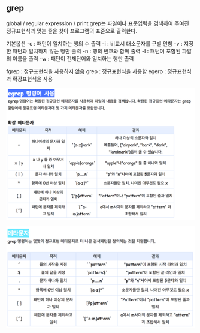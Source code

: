 

## grep

global / regular expression / print
grep는 파일이나 표준입력을 검색하여 주여진 정규표현식과 맞는 줄을 찾아 프로그램의 표준으로 출력한다.

기본옵션
-c : 패턴이 일치하는 행의 수 출력
-i : 비교시 대소문자를 구별 안함
-v : 지정한 패턴과 일치하지 않는 행만 출력
-n : 행의 번호와 함께 출력
-I : 패턴이 포함된 파알의 이름을 출력
-w : 패턴이 전체단어와 일치하는 행만 출력

fgrep : 정규표현식을 사용하지 않음
grep : 정규표현식을 사용함
egerp : 정규표현식과 확장표현식을 사용

![egrep](./egrep.png)

![grep](./grep.png)
